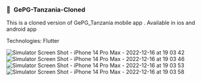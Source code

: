 ### 💖&ensp;GePG-Tanzania-Cloned

This is a cloned version of GePG_Tanzania mobile app . Available in ios and android app

Technologies: Flutter


![Simulator Screen Shot - iPhone 14 Pro Max - 2022-12-16 at 19 03 42](https://user-images.githubusercontent.com/77027012/208182860-39ef93ca-079c-44b8-bc78-296fb4640919.png)
![Simulator Screen Shot - iPhone 14 Pro Max - 2022-12-16 at 19 03 46](https://user-images.githubusercontent.com/77027012/208182874-e63f9da0-7e34-412a-a755-2a1d967f5079.png)
![Simulator Screen Shot - iPhone 14 Pro Max - 2022-12-16 at 19 03 53](https://user-images.githubusercontent.com/77027012/208182885-ca359382-4b58-4208-a44b-9c4577b9a26b.png)
![Simulator Screen Shot - iPhone 14 Pro Max - 2022-12-16 at 19 03 58](https://user-images.githubusercontent.com/77027012/208182892-ffa5c10b-fa34-4908-a0e8-5eb5bba90ccf.png)


